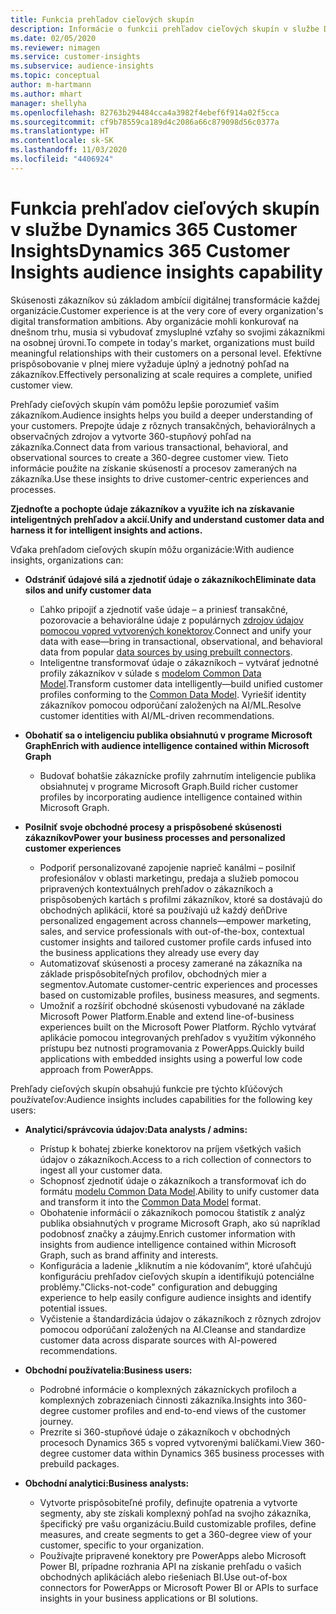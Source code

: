 ```yaml
---
title: Funkcia prehľadov cieľových skupín
description: Informácie o funkcii prehľadov cieľových skupín v službe Dynamics 365 Customer Insights.
ms.date: 02/05/2020
ms.reviewer: nimagen
ms.service: customer-insights
ms.subservice: audience-insights
ms.topic: conceptual
author: m-hartmann
ms.author: mhart
manager: shellyha
ms.openlocfilehash: 82763b294484cca4a3982f4ebef6f914a02f5cca
ms.sourcegitcommit: cf9b78559ca189d4c2086a66c879098d56c0377a
ms.translationtype: HT
ms.contentlocale: sk-SK
ms.lasthandoff: 11/03/2020
ms.locfileid: "4406924"
---
```

# <a name="dynamics-365-customer-insights-audience-insights-capability"></a><span data-ttu-id="0668c-103">Funkcia prehľadov cieľových skupín v službe Dynamics 365 Customer Insights</span><span class="sxs-lookup"><span data-stu-id="0668c-103">Dynamics 365 Customer Insights audience insights capability</span></span>

<span data-ttu-id="0668c-104">Skúsenosti zákazníkov sú základom ambícií digitálnej transformácie každej organizácie.</span><span class="sxs-lookup"><span data-stu-id="0668c-104">Customer experience is at the very core of every organization's digital transformation ambitions.</span></span> <span data-ttu-id="0668c-105">Aby organizácie mohli konkurovať na dnešnom trhu, musia si vybudovať zmysluplné vzťahy so svojimi zákazníkmi na osobnej úrovni.</span><span class="sxs-lookup"><span data-stu-id="0668c-105">To compete in today's market, organizations must build meaningful relationships with their customers on a personal level.</span></span> <span data-ttu-id="0668c-106">Efektívne prispôsobovanie v plnej miere vyžaduje úplný a jednotný pohľad na zákazníkov.</span><span class="sxs-lookup"><span data-stu-id="0668c-106">Effectively personalizing at scale requires a complete, unified customer view.</span></span>

<span data-ttu-id="0668c-107">Prehľady cieľových skupín vám pomôžu lepšie porozumieť vašim zákazníkom.</span><span class="sxs-lookup"><span data-stu-id="0668c-107">Audience insights helps you build a deeper understanding of your customers.</span></span> <span data-ttu-id="0668c-108">Prepojte údaje z rôznych transakčných, behaviorálnych a observačných zdrojov a vytvorte 360-stupňový pohľad na zákazníka.</span><span class="sxs-lookup"><span data-stu-id="0668c-108">Connect data from various transactional, behavioral, and observational sources to create a 360-degree customer view.</span></span> <span data-ttu-id="0668c-109">Tieto informácie použite na získanie skúseností a procesov zameraných na zákazníka.</span><span class="sxs-lookup"><span data-stu-id="0668c-109">Use these insights to drive customer-centric experiences and processes.</span></span>

<span data-ttu-id="0668c-110">**Zjednoťte a pochopte údaje zákazníkov a využite ich na získavanie inteligentných prehľadov a akcií.**</span><span class="sxs-lookup"><span data-stu-id="0668c-110">**Unify and understand customer data and harness it for intelligent insights and actions.**</span></span>

<span data-ttu-id="0668c-111">Vďaka prehľadom cieľových skupín môžu organizácie:</span><span class="sxs-lookup"><span data-stu-id="0668c-111">With audience insights, organizations can:</span></span>  

- <span data-ttu-id="0668c-112">**Odstrániť údajové silá a zjednotiť údaje o zákazníkoch**</span><span class="sxs-lookup"><span data-stu-id="0668c-112">**Eliminate data silos and unify customer data**</span></span>

  - <span data-ttu-id="0668c-113">Ľahko pripojiť a zjednotiť vaše údaje – a priniesť transakčné, pozorovacie a behaviorálne údaje z populárnych [zdrojov údajov pomocou vopred vytvorených konektorov](data-sources.md).</span><span class="sxs-lookup"><span data-stu-id="0668c-113">Connect and unify your data with ease—bring in transactional, observational, and behavioral data from popular [data sources by using prebuilt connectors](data-sources.md).</span></span>
  - <span data-ttu-id="0668c-114">Inteligentne transformovať údaje o zákazníkoch – vytvárať jednotné profily zákazníkov v súlade s [modelom Common Data Model](https://docs.microsoft.com/common-data-model/).</span><span class="sxs-lookup"><span data-stu-id="0668c-114">Transform customer data intelligently—build unified customer profiles conforming to the [Common Data Model](https://docs.microsoft.com/common-data-model/).</span></span> <span data-ttu-id="0668c-115">Vyriešiť identity zákazníkov pomocou odporúčaní založených na AI/ML.</span><span class="sxs-lookup"><span data-stu-id="0668c-115">Resolve customer identities with AI/ML-driven recommendations.</span></span>

- <span data-ttu-id="0668c-116">**Obohatiť sa o inteligenciu publika obsiahnutú v programe Microsoft Graph**</span><span class="sxs-lookup"><span data-stu-id="0668c-116">**Enrich with audience intelligence contained within Microsoft Graph**</span></span>

  - <span data-ttu-id="0668c-117">Budovať bohatšie zákaznícke profily zahrnutím inteligencie publika obsiahnutej v programe Microsoft Graph.</span><span class="sxs-lookup"><span data-stu-id="0668c-117">Build richer customer profiles by incorporating audience intelligence contained within Microsoft Graph.</span></span>  

- <span data-ttu-id="0668c-118">**Posilniť svoje obchodné procesy a prispôsobené skúsenosti zákazníkov**</span><span class="sxs-lookup"><span data-stu-id="0668c-118">**Power your business processes and personalized customer experiences**</span></span>

  - <span data-ttu-id="0668c-119">Podporiť personalizované zapojenie naprieč kanálmi – posilniť profesionálov v oblasti marketingu, predaja a služieb pomocou pripravených kontextuálnych prehľadov o zákazníkoch a prispôsobených kartách s profilmi zákazníkov, ktoré sa dostávajú do obchodných aplikácií, ktoré sa používajú už každý deň</span><span class="sxs-lookup"><span data-stu-id="0668c-119">Drive personalized engagement across channels—empower marketing, sales, and service professionals with out-of-the-box, contextual customer insights and tailored customer profile cards infused into the business applications they already use every day</span></span>
  - <span data-ttu-id="0668c-120">Automatizovať skúsenosti a procesy zamerané na zákazníka na základe prispôsobiteľných profilov, obchodných mier a segmentov.</span><span class="sxs-lookup"><span data-stu-id="0668c-120">Automate customer-centric experiences and processes based on customizable profiles, business measures, and segments.</span></span>
  - <span data-ttu-id="0668c-121">Umožniť a rozšíriť obchodné skúsenosti vybudované na základe Microsoft Power Platform.</span><span class="sxs-lookup"><span data-stu-id="0668c-121">Enable and extend line-of-business experiences built on the Microsoft Power Platform.</span></span> <span data-ttu-id="0668c-122">Rýchlo vytvárať aplikácie pomocou integrovaných prehľadov s využitím výkonného prístupu bez nutnosti programovania z PowerApps.</span><span class="sxs-lookup"><span data-stu-id="0668c-122">Quickly build applications with embedded insights using a powerful low code approach from PowerApps.</span></span>  

<span data-ttu-id="0668c-123">Prehľady cieľových skupín obsahujú funkcie pre týchto kľúčových používateľov:</span><span class="sxs-lookup"><span data-stu-id="0668c-123">Audience insights includes capabilities for the following key users:</span></span>

- <span data-ttu-id="0668c-124">**Analytici/správcovia údajov:**</span><span class="sxs-lookup"><span data-stu-id="0668c-124">**Data analysts / admins:**</span></span>

  - <span data-ttu-id="0668c-125">Prístup k bohatej zbierke konektorov na príjem všetkých vašich údajov o zákazníkoch.</span><span class="sxs-lookup"><span data-stu-id="0668c-125">Access to a rich collection of connectors to ingest all your customer data.</span></span>
  - <span data-ttu-id="0668c-126">Schopnosť zjednotiť údaje o zákazníkoch a transformovať ich do formátu [modelu Common Data Model](https://docs.microsoft.com/common-data-model/).</span><span class="sxs-lookup"><span data-stu-id="0668c-126">Ability to unify customer data and transform it into the [Common Data Model](https://docs.microsoft.com/common-data-model/) format.</span></span>
  - <span data-ttu-id="0668c-127">Obohatenie informácií o zákazníkoch pomocou štatistík z analýz publika obsiahnutých v programe Microsoft Graph, ako sú napríklad podobnosť značky a záujmy.</span><span class="sxs-lookup"><span data-stu-id="0668c-127">Enrich customer information with insights from audience intelligence contained within Microsoft Graph, such as brand affinity and interests.</span></span>
  - <span data-ttu-id="0668c-128">Konfigurácia a ladenie „kliknutím a nie kódovaním“, ktoré uľahčujú konfiguráciu prehľadov cieľových skupín a identifikujú potenciálne problémy.</span><span class="sxs-lookup"><span data-stu-id="0668c-128">"Clicks-not-code" configuration and debugging experience to help easily configure audience insights and identify potential issues.</span></span>
  - <span data-ttu-id="0668c-129">Vyčistenie a štandardizácia údajov o zákazníkoch z rôznych zdrojov pomocou odporúčaní založených na AI.</span><span class="sxs-lookup"><span data-stu-id="0668c-129">Cleanse and standardize customer data across disparate sources with AI-powered recommendations.</span></span>  

- <span data-ttu-id="0668c-130">**Obchodní používatelia:**</span><span class="sxs-lookup"><span data-stu-id="0668c-130">**Business users:**</span></span>

  - <span data-ttu-id="0668c-131">Podrobné informácie o komplexných zákazníckych profiloch a komplexných zobrazeniach činnosti zákazníka.</span><span class="sxs-lookup"><span data-stu-id="0668c-131">Insights into 360-degree customer profiles and end-to-end views of the customer journey.</span></span>
  - <span data-ttu-id="0668c-132">Prezrite si 360-stupňové údaje o zákazníkoch v obchodných procesoch Dynamics 365 s vopred vytvorenými balíčkami.</span><span class="sxs-lookup"><span data-stu-id="0668c-132">View 360-degree customer data within Dynamics 365 business processes with prebuild packages.</span></span>

- <span data-ttu-id="0668c-133">**Obchodní analytici:**</span><span class="sxs-lookup"><span data-stu-id="0668c-133">**Business analysts:**</span></span>

  - <span data-ttu-id="0668c-134">Vytvorte prispôsobiteľné profily, definujte opatrenia a vytvorte segmenty, aby ste získali komplexný pohľad na svojho zákazníka, špecifický pre vašu organizáciu.</span><span class="sxs-lookup"><span data-stu-id="0668c-134">Build customizable profiles, define measures, and create segments to get a 360-degree view of your customer, specific to your organization.</span></span>  
  - <span data-ttu-id="0668c-135">Používajte pripravené konektory pre PowerApps alebo Microsoft Power BI, prípadne rozhrania API na získanie prehľadu o vašich obchodných aplikáciách alebo riešeniach BI.</span><span class="sxs-lookup"><span data-stu-id="0668c-135">Use out-of-box connectors for PowerApps or Microsoft Power BI or APIs to surface insights in your business applications or BI solutions.</span></span>  
